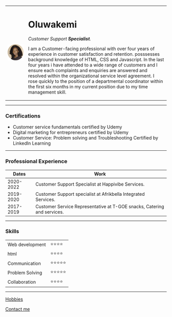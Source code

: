 <!DOCTYPE html>
<html lang="en" dir="ltr">

<head>
  <meta charset="utf-8">
  <title>Oluwakemi's Personal site</title>
</head>

<body>
  <table cellspacing="20">
    <tr>
      <td><img src="Images/Oluwakemi png 2.png" alt="Oluwakemi's profile picture"></td>
      <td>
        <h1>Oluwakemi</h1>
        <p><em>Customer Support <strong>Specialist</strong>.</em></p>
        <p>I am a Customer-facing professional with over four years of experience in customer satisfaction and retention. posssesses background knowledge of HTML, CSS and Javascript.
          In the last four years i have attended to a wide range of customers and I ensure each complaints and enquiries are answered and resolved within the organizational service level agreement. I
          rose quickly to the position of a departmental coordinator within the first six months in my current position due to my time management skill.</p>
      </td>
    </tr>
  </table>
</body>
<hr size=2 noshade />
<h3>Certifications</h3>
<ul>
  <li>Customer service fundamentals certified by Udemy</li>
  <li>Digital marketing for entrepreneurs certified by Udemy</li>
  <li>Customer Service: Problem solving and Troubleshooting Certified by LinkedIn Learning</li>
</ul>
<hr>
<h3>Professional Experience</h3>
<table cellspacing="10">
  <thead>
    <tr>
      <th>Dates</th>
      <th>Work</th>
    </tr>
  </thead>
  <tbody>
    <tr>
      <td>2020-2022</td>
      <td>Customer Support Specialist at Happivibe Services.</td>
    </tr>
    <tr>
      <td>2019-2020</td>
      <td>Customer Support specialist at Afrikbella Integrated Services.</td>
    </tr>
    <tr>
      <td>2017-2019</td>
      <td>Customer Service Representative at T-GOE snacks, Catering and services.</td>
    </tr>
  </tbody>
</table>
<hr>
<h3>Skills</h3>
<table>
  <tr>
    <td>Web development</td>
    <td>⭐⭐⭐⭐</td>
  </tr>
  <tr>
    <td>html</td>
    <td>⭐⭐⭐⭐</td>
  </tr>
  <tr>
    <td>Communication</td>
    <td>⭐⭐⭐⭐⭐</td>
  </tr>
  <tr>
    <td>Problem Solving</td>
    <td>⭐⭐⭐⭐⭐</td>
  </tr>
  <tr>
    <td>Collaboration</td>
    <td>⭐⭐⭐⭐</td>
  </tr>
</table>
<hr>
<a href="Hobbies.html">Hobbies</a>
<p>
  <a href="contact me.html">Contact me</a>
</p>
</body>
</html>
